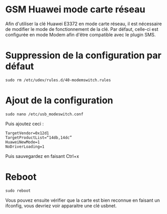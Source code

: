 # GSM Huawei mode carte réseau

Afin d'utiliser la clé Huawei E3372 en mode carte réseau, il est nécessaire de modifier le mode de fonctionnement de la clé. Par défaut, celle-ci est configurée en mode Modem afin d'être compatible avec le plugin SMS.

# Suppression de la configuration par défaut

``sudo rm /etc/udev/rules.d/40-modemswitch.rules``

# Ajout de la configuration

``sudo nano /etc/usb_modeswitch.conf``

Puis ajoutez ceci :

````
TargetVendor=0x12d1
TargetProductList=“14db,14dc”
HuaweiNewMode=1
NoDriverLoading=1
````

Puis sauvegardez en faisant Ctrl+x

# Reboot

``sudo reboot``

Vous pouvez ensuite vérifier que la carte est bien reconnue en faisant un ifconfig, vous devriez voir apparaitre une clé usbnet.
